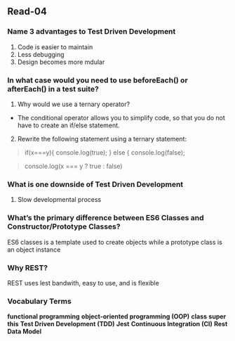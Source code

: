 
## Read-04

### Name 3 advantages to Test Driven Development
1.  Code is easier to maintain
2.  Less debugging
3.  Design becomes more mdular

### In what case would you need to use beforeEach() or afterEach() in a test suite?
1. Why would we use a ternary operator?
- The conditional operator allows you to simplify code, so that you do not have to create an if/else statement.
2. Rewrite the following statement using a ternary statement:
> if(x===y){
> console.log(true);
> } else {
> console.log(false);

> console.log(x === y ? true : false)

### What is one downside of Test Driven Development
1. Slow developmental process

### What’s the primary difference between ES6 Classes and Constructor/Prototype Classes?
ES6 classes is a template used to create objects while a prototype class is an object instance

### Why REST?
REST uses lest bandwith, easy to use, and is flexible

### Vocabulary Terms
**functional programming**
**object-oriented programming (OOP)**
**class**
**super**
**this**
**Test Driven Development (TDD)**
**Jest**
**Continuous Integration (CI)**
**Rest**
**Data Model**
